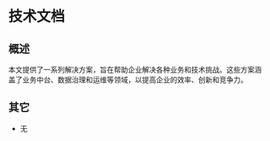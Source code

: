 # 技术文档

<!-- bigdata 大数据 -->
<!-- brain 智能大脑服务 -->
<!-- framework 核心框架 -->
<!-- front 前端技术 -->
<!-- operation  运维技术 -->

## 概述

本文提供了一系列解决方案，旨在帮助企业解决各种业务和技术挑战。这些方案涵盖了业务中台、数据治理和运维等领域，以提高企业的效率、创新和竞争力。

<TechnicalPage />

## 其它

- 无

